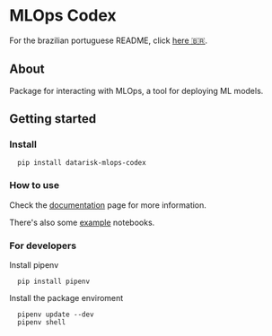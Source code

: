 # MLOps Codex

For the brazilian portuguese README, click [here :brazil:](./README.pt-br.md).

## About

Package for interacting with MLOps, a tool for deploying ML models.

## Getting started

### Install

```
  pip install datarisk-mlops-codex
```

### How to use

Check the [documentation](https://datarisk-io.github.io/mlops_codex) page for more information.

There's also some [example](https://github.com/datarisk-io/mlops_codex/tree/master/notebooks) notebooks.

### For developers

Install pipenv

```
  pip install pipenv
```

Install the package enviroment

```
  pipenv update --dev
  pipenv shell
```

